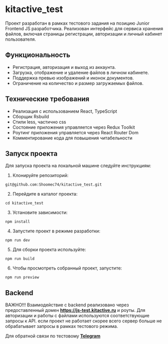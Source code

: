 # kitactive_test

Проект разработан в рамках тестового задания на позицию Junior Frontend JS разработчика. Реализован интерфейс для сервиса хранения файлов, включая страницы регистрации, авторизации и личный кабинет пользователя.

## Функциональность

- Регистрация, авторизация и выход из аккаунта.
- Загрузка, отображение и удаление файлов в личном кабинете.
- Поддержка превью изображений и иконок документов.
- Ограничение на количество и размер загружаемых файлов.

## Технические требования

- Реализация с использованием React, TypeScript
- Сборщик Rsbuild
- Стили less, частично css
- Состояние приложения управляется через Redux Toolkit
- Роутинг приложения управляется через React Router Dom
- Комментирование кода для повышения читабельности

## Запуск проекта

Для запуска проекта на локальной машине следуйте инструкциям:
1. Клонируйте репозиторий:
```
git@github.com:Shoomec74/kitactive_test.git
```
2. Перейдите в каталог проекта:
```
cd kitactive_test
```
3. Установите зависимости:
```
npm install
```
4. Запустите проект в режиме разработки:
```
npm run dev
```
5. Для сборки проекта используйте:
```
npm run build
```
6. Чтобы просмотреть собранный проект, запустите:
```
npm run preview
```

## Backend

ВАЖНО!!! Взаимодействие с backend реализовано через предоставленный домен __https://js-test.kitactive.ru__ и роуты. Для авторизации и работы с файлами используются соответствующие запросы к API. если проект не работает скорее всего сервер больше не обрабатывает запросы в рамках тестового режима.

Для обратной связи по тестовому __[Telegram](https://t.me/irkut127)__

